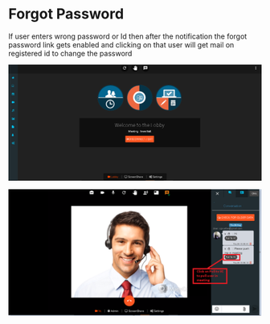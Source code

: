 # Forgot Password

If user enters wrong password or Id then after the notification the forgot password link gets enabled and clicking on that user will get mail on registered id to change the password

![](../.gitbook/assets/image%20%28158%29.png)

![](../.gitbook/assets/image%20%28169%29.png)



